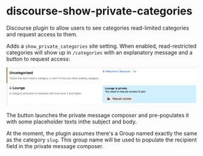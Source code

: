 # discourse-show-private-categories

Discourse plugin to allow users to see categories read-limited categories and request access to them.

Adds a `show_private_categories` site setting. When enabled, read-restricted categories will show up in `/categories` with an explanatory message and a button to request access: 

![Access request message](doc/preview-01.png?raw=true "Access request message")

The button launches the private message composer and pre-populates it with some placeholder texts inthe subject and body.

At the moment, the plugin assumes there's a Group named exactly the same as the category `slug`. This group name will be used to populate the recipient field in the private message composer.


